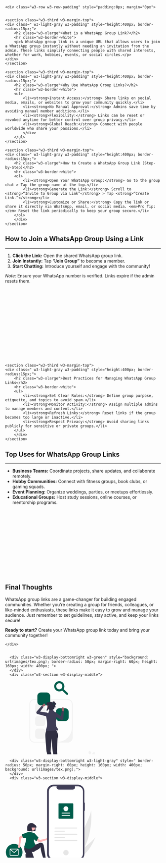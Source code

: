 <!-- Faq -->
<div class="w3-row-padding w3-white w3-padding-64 w3-container w3-margin-top">
  <div class="w3-content">
    

    <div class="w3-row w3-row-padding" style="padding:0px; margin="0px">
      

    <section class="w3-third w3-margin-top">
    <div class=" w3-light-gray w3-padding" style="height:400px; border-radius:15px;">
        <h2 class="w3-xlarge">What is a WhatsApp Group Link?</h2>
        <hr class="w3-border-white">
        <p>A WhatsApp group link is a unique URL that allows users to join a WhatsApp group instantly without needing an invitation from the admin. These links simplify connecting people with shared interests, whether for work, hobbies, events, or social circles.</p>
    </div>
    </section>

    <section class="w3-third w3-margin-top">
    <div class=" w3-light-gray w3-padding" style="height:400px; border-radius:15px;">
        <h2 class="w3-xlarge">Why Use WhatsApp Group Links?</h2>
        <hr class="w3-border-white">
        <ul>
            <li><strong>Instant Access:</strong> Share links on social media, emails, or websites to grow your community quickly.</li>
            <li><strong>No Manual Approval:</strong> Admins save time by avoiding manual member additions.</li>
            <li><strong>Flexibility:</strong> Links can be reset or revoked anytime for better control over group privacy.</li>
            <li><strong>Global Reach:</strong> Connect with people worldwide who share your passions.</li>
            </div>
        </ul>
    </section>

    <section class="w3-third w3-margin-top">
    <div class=" w3-light-gray w3-padding" style="height:400px; border-radius:15px;">
        <h2 class="w3-xlarge">How to Create a WhatsApp Group Link (Step-by-Step)</h2>
        <hr class="w3-border-white">
        <ol>
            <li><strong>Open Your WhatsApp Group:</strong> Go to the group chat > Tap the group name at the top.</li>
            <li><strong>Generate the Link:</strong> Scroll to <strong>“Invite to Group via Link”</strong> > Tap <strong>“Create Link.”</strong></li>
            <li><strong>Customize or Share:</strong> Copy the link or share it directly via WhatsApp, email, or social media. <em>Pro Tip:</em> Reset the link periodically to keep your group secure.</li>
        </ol>
        </div>
    </section>

 <section class="w3-third w3-margin-top">
    <div class=" w3-light-gray w3-padding" style="height:400px; border-radius:15px;">
        <h2 class="w3-xlarge">How to Join a WhatsApp Group Using a Link</h2>
        <hr class="w3-border-white">
        <ol>
            <li><strong>Click the Link:</strong> Open the shared WhatsApp group link.</li>
            <li><strong>Join Instantly:</strong> Tap <strong>“Join Group”</strong> to become a member.</li>
            <li><strong>Start Chatting:</strong> Introduce yourself and engage with the community!</li>
        </ol>
        <p><em>Note:</em> Ensure your WhatsApp number is verified. Links expire if the admin resets them.</p>
        </div>
    </section>

    <section class="w3-third w3-margin-top">
    <div class=" w3-light-gray w3-padding" style="height:400px; border-radius:15px;">
        <h2 class="w3-xlarge">Best Practices for Managing WhatsApp Group Links</h2>
        <hr class="w3-border-white">
        <ul>
            <li><strong>Set Clear Rules:</strong> Define group purpose, etiquette, and topics to avoid spam.</li>
            <li><strong>Monitor Activity:</strong> Assign multiple admins to manage members and content.</li>
            <li><strong>Refresh Links:</strong> Reset links if the group becomes too large or inactive.</li>
            <li><strong>Respect Privacy:</strong> Avoid sharing links publicly for sensitive or private groups.</li>
        </ul>
        </div>
    </section>

  <section class="w3-third w3-margin-top">
    <div class=" w3-light-gray w3-padding" style="height:400px; border-radius:15px;">
        <h2 class="w3-xlarge">Top Uses for WhatsApp Group Links</h2>
        <hr class="w3-border-white">
        <ul>
            <li><strong>Business Teams:</strong> Coordinate projects, share updates, and collaborate remotely.</li>
            <li><strong>Hobby Communities:</strong> Connect with fitness groups, book clubs, or gaming squads.</li>
            <li><strong>Event Planning:</strong> Organize weddings, parties, or meetups effortlessly.</li>
            <li><strong>Educational Groups:</strong> Host study sessions, online courses, or mentorship programs.</li>
        </ul>
        </div>
    </section>

    
 <section class="w3-row w3-margin-top">
        <h2 class="w3-xlarge w3-margin-top">Final Thoughts</h2>
        <p>WhatsApp group links are a game-changer for building engaged communities. Whether you’re creating a group for friends, colleagues, or like-minded enthusiasts, these links make it easy to grow and manage your audience. Just remember to set guidelines, stay active, and keep your links secure!</p>
        <p><strong>Ready to start?</strong> Create your WhatsApp group link today and bring your community together!</p>
    </section>
    
    
    </div>
  </div>
</div>




<!-- faq -->
<div class="w3-light-gray w3-padding-16 w3-row w3-display-container anim5 w3-border-bottom w3-border-light-gray" style=" margin-top:0px; overflow: hidden;  background-size: contain; background-repeat: no-repeat; background-position: right;
">




  <div class="w3-content w3-padding">
      
<div class="w3-half w3-display-container" style="height: 320px;">
          
  
          
  
      <div class="w3-display-bottomright w3-green" style="background: url(images/tex.png); border-radius: 50px; margin-right: 60px; height: 160px; width: 400px; ">
      </div>
      <div class="w3-section w3-display-middle">
          


<svg xmlns="http://www.w3.org/2000/svg" width="300px" viewBox="0 0 552.81023 515.45882" xmlns:xlink="http://www.w3.org/1999/xlink" role="img" artist="Katerina Limpitsouni" source="https://undraw.co/"><path d="M372.63287,365.4151H174.32491c-16.66894,0-30.22987-13.56093-30.22987-30.22987V136.87726c0-16.66894,13.56093-30.22987,30.22987-30.22987h198.30797c16.66894,0,30.22987,13.56093,30.22987,30.22987v198.30797c0,16.66894-13.56093,30.22987-30.22987,30.22987ZM174.32491,111.48416c-14.02422,0-25.39309,11.36888-25.39309,25.39309v198.30797c0,14.02422,11.36888,25.39309,25.39309,25.39309h138.90984c46.8289,0,84.79122-37.96232,84.79122-84.79122V136.87726c0-14.02422-11.36888-25.39309-25.39309-25.39309H174.32491Z" fill="#f2f2f2"/><path d="M195.70439,132.1061c-9.38575,0-17.02112,7.63537-17.02112,17.02112v26.64175c0,9.38575,7.63537,17.02112,17.02112,17.02112h26.64175c9.38575,0,17.02112-7.63537,17.02112-17.02112v-26.64175c0-9.38575-7.63537-17.02112-17.02112-17.02112h-26.64175Z" fill="#f2f2f2"/><path d="M195.70439,207.1061c-9.38575,0-17.02112,7.63537-17.02112,17.02112v26.64175c0,9.38575,7.63537,17.02112,17.02112,17.02112h26.64175c9.38575,0,17.02112-7.63537,17.02112-17.02112v-26.64175c0-9.38575-7.63537-17.02112-17.02112-17.02112h-26.64175Z" fill="#f2f2f2"/><path d="M195.70439,282.1061c-9.38575,0-17.02112,7.63537-17.02112,17.02112v26.64175c0,9.38575,7.63537,17.02112,17.02112,17.02112h26.64175c9.38575,0,17.02112-7.63537,17.02112-17.02112v-26.64175c0-9.38575-7.63537-17.02112-17.02112-17.02112h-26.64175Z" fill="#f2f2f2"/><g><path d="M213.3715,67.1061c-11.82633,0-21.44711,9.62079-21.44711,21.44711v33.56939c0,11.82633,9.62079,21.44711,21.44711,21.44711h33.56939c11.82633,0,21.44711-9.62079,21.44711-21.44711v-33.56939c0-11.82633-9.62079-21.44711-21.44711-21.44711h-33.56939Z" fill="#005d4b"/><path d="M323.89034,160.9186c-11.82633,0-21.44711,9.62079-21.44711,21.44711v33.56939c0,11.82633,9.62079,21.44711,21.44711,21.44711h33.56939c11.82633,0,21.44711-9.62079,21.44711-21.44711v-33.56939c0-11.82633-9.62079-21.44711-21.44711-21.44711h-33.56939Z" fill="#005d4b"/><g><polygon points="275.84229 498.80796 269.02267 498.75047 266.00379 471.83263 276.06892 471.91748 275.84229 498.80796" fill="#a0616a"/><path d="M253.99807,509.65233c-.01481,1.6785,1.33828,3.06028,3.0229,3.07572l13.55914,.11314,2.37372-4.81149,.8718,4.83603,5.11615,.0464-1.2919-17.24842-1.77998-.11842-7.26029-.50048-2.34232-.15686-.0411,4.88024-10.89209,7.38777c-.82869,.56298-1.32776,1.49545-1.33604,2.49637Z" fill="#2f2e41"/></g><g><polygon points="310.54007 498.80796 303.72044 498.75047 300.70157 471.83263 310.76669 471.91748 310.54007 498.80796" fill="#a0616a"/><path d="M288.69584,509.65233c-.01481,1.6785,1.33828,3.06028,3.0229,3.07572l13.55914,.11314,2.37372-4.81149,.8718,4.83603,5.11615,.0464-1.2919-17.24842-1.77998-.11842-7.26029-.50048-2.34232-.15686-.0411,4.88024-10.89209,7.38777c-.82869,.56298-1.32776,1.49545-1.33604,2.49637Z" fill="#2f2e41"/></g><path d="M249.08109,281.17831l27.64346,.87295,26.18854,5.81968s-2.61885,3.20082,6.11066,11.93033c0,0,11.63935,20.36886,3.49181,40.15576l-3.49181,79.14758s10.18085,55.79388,2.40219,73.5511l-10.28082,.64255-17.39634-73.54982-8.47914-79.20944-4.07377,77.98365s15.58482,53.52659,5.74359,74.77562l-11.13465-.64255-19.05157-74.13307s-8.14755-85.54922-6.98361-101.84432c1.16394-16.29509,9.31148-35.50002,9.31148-35.50002Z" fill="#2f2e41"/><g><path d="M341.91407,156.11273c-3.77892,.97845-6.04918,4.83514-5.07069,8.61407,.44834,1.73156,1.50489,3.14028,2.87746,4.07089l-.00041,.00966-.53609,12.98479,9.93665,4.59846,.7932-19.98146-.06921,.00211c.86159-1.53494,1.15931-3.38933,.68324-5.22793-.97848-3.77893-4.83517-6.04911-8.61416-5.0706Z" fill="#a0616a"/><path d="M286.37793,202.45483c-2.08746-2.06912-3.29844-4.87434-3.34374-7.92486-.06088-4.09228,1.98991-7.80651,5.48559-9.93539,4.02563-2.45174,9.05967-2.20364,12.82498,.63119l31.20286,23.4935,5.55989-33.84423,11.93675,3.84257-2.84806,44.07c-.19948,3.08263-1.94154,5.7983-4.6607,7.26426-2.71916,1.46596-5.94507,1.42927-8.63009-.09817l-45.0929-25.65511c-.90583-.51546-1.7216-1.13691-2.43458-1.84377Z" fill="#3f3d56"/></g><g><path d="M238.79919,137.1819c1.9947,3.35541,.89159,7.69261-2.46385,9.68729-1.5375,.914-3.27962,1.17053-4.90955,.86503l-.00651,.00715-8.76131,9.59852-10.29404-3.73037,13.50476-14.7482,.04766,.05023c.46883-1.69663,1.563-3.22314,3.19555-4.19363,3.35544-1.99468,7.69258-.89152,9.68729,2.46398Z" fill="#a0616a"/><path d="M242.58351,208.7873l-50.08512-13.52903c-2.98215-.8057-5.29885-3.05086-6.19773-6.00635-.89888-2.95549-.22401-6.11051,1.80467-8.44008l29.00517-33.30129,11.18221,5.67535-19.87987,27.94879,38.69929,5.28473c4.66979,.63785,8.41937,4.00591,9.55199,8.58126,.98359,3.97296-.17507,8.05448-3.09949,10.91773-2.17991,2.13441-5.01491,3.27394-7.95408,3.27362-1.00399,0-2.02084-.13303-3.02702-.40473Z" fill="#3f3d56"/></g><path d="M313.98891,292.82223l-70.0381,3.21276c-1.92358-2.92109-1.40264-7.31347,1.29122-12.81367,10.17125-20.76721,2.44654-60.05462-2.74985-80.51179-1.45798-5.73976,2.4559-11.44589,8.34855-12.03515l6.60367-.66037,6.10424-18.63399h21.37875l8.86923,10.13266,15.05189,9.14389c-2.73972,28.22064-14.41356,68.0706,2.2172,88.05507,3.63737,4.37087,4.66873,9.09743,2.92321,14.1106Z" fill="#3f3d56"/><circle cx="271.51868" cy="150.9868" r="20.82357" fill="#a0616a"/><path d="M295.08231,137.65762c2.8972-10.56287-28.67928-19.62073-34.81549-11.11444-.85326-1.20934-4.00655-1.9439-5.45336-1.57293-1.44681,.37097-2.66357,1.29841-3.85072,2.19619-1.6323,1.2539-3.32392,2.55231-4.32553,4.35524-1.00909,1.79551-1.16487,4.24398,.19287,5.80205,1.07584,1.23904,2.9663,7.82332,4.58375,8.14978,1.12773,.23,2.07745,.41549,2.89358,.54904,.72714-1.06098,2.58132-2.39375,2.44778-3.67731,1.09807,.7271,.69691,2.00635,.47552,3.31376-.73718,4.35363-17.34626,38.05525-7.83345,28.12415,.9423,.55647,2.10715,1.07583,3.45008,1.55065,2.27775-3.43523,4.14747-7.48625,5.37914-11.7228l.00872,.07826c.42405,3.68168,3.11456,6.70263,6.67421,7.73388,14.27942,4.13681,25.82989-1.93337,29.80326-12.87997-1.45451-2.95297-2.08826-2.63223-1.95797-2.72004,1.81577-1.2238,4.31135-.42345,5.09179,1.62242,.2301,.60321,.43924,1.1182,.62043,1.50569,2.07002-7.40469,4.53201-6.33593-3.38458-21.29362Z" fill="#2f2e41"/><path d="M285.23139,129.99395l-1.4586-7.45697c-.12261-.62684-.23896-1.30695,.04369-1.87973,.36317-.73595,1.29668-1.04096,2.10893-.92366,.81225,.11729,1.41978,.85923,2.22791,1.0021,2.80975,.49673,6.52379-2.27858,7.53053,4.7424,.41975,2.92732,5.09082,3.23652,6.65079,5.74883,1.55997,2.51232,1.75148,6.13862-.37749,8.19111-1.70031,1.63923-4.43095,1.82843-6.63933,.99107-2.20838-.83736-3.98071-2.52874-5.52887-4.31237s-2.9501-3.71374-4.73583-5.25948" fill="#2f2e41"/><path d="M296.19459,141.33592c-5.69794-.79597-9.5818-2.86826-11.54365-6.15883-2.5677-4.30742-.84774-9.05031-.77338-9.25017l1.20447,.44772c-.016,.04361-1.57626,4.38523,.67957,8.15551,1.75478,2.9329,5.32489,4.79466,10.61057,5.53322l-.17758,1.27255Z" fill="#005d4b"/></g><path d="M322.93382,60.76232c-16.75117,0-30.38116-13.62998-30.38116-30.38116S306.18264,0,322.93382,0s30.38116,13.62998,30.38116,30.38116-13.62998,30.38116-30.38116,30.38116Zm0-48.60985c-10.05189,0-18.22869,8.1768-18.22869,18.22869s8.1768,18.22869,18.22869,18.22869,18.22869-8.1768,18.22869-18.22869-8.1768-18.22869-18.22869-18.22869Z" fill="#005d4b"/><path d="M369.67748,81.40904c-1.48939,0-2.98174-.54294-4.15367-1.64367l-28.51497-26.72296c-2.45067-2.29342-2.57528-6.13854-.27889-8.58624,2.29045-2.4566,6.13557-2.57824,8.58624-.27889l28.51497,26.72296c2.45067,2.29342,2.57528,6.13854,.27889,8.58624-1.19566,1.27874-2.81263,1.92256-4.43256,1.92256Z" fill="#005d4b"/><g><path d="M498.55135,498.12587c2.06592,.12937,3.20768-2.43737,1.64468-3.93333l-.1555-.61819c.02047-.04951,.04105-.09897,.06178-.14839,2.08924-4.9818,9.16992-4.94742,11.24139,.04177,1.83859,4.42817,4.17942,8.86389,4.75579,13.54594,.25838,2.0668,.14213,4.17236-.31648,6.20047,4.30807-9.41059,6.57515-19.68661,6.57515-30.02077,0-2.59652-.14213-5.19301-.43275-7.78295-.239-2.11854-.56839-4.2241-.99471-6.31034-2.30575-11.2772-7.29852-22.01825-14.50012-30.98962-3.46197-1.89248-6.34906-4.85065-8.09295-8.39652-.62649-1.27891-1.11739-2.65462-1.34991-4.05618,.39398,.05168,1.48556-5.94866,1.18841-6.3168,.54906-.83317,1.53178-1.24733,2.13144-2.06034,2.98232-4.04341,7.0912-3.33741,9.23621,2.15727,4.58224,2.31266,4.62659,6.14806,1.81495,9.83683-1.78878,2.34682-2.03456,5.52233-3.60408,8.03478,.16151,.20671,.32944,.40695,.4909,.61366,2.96106,3.79788,5.52208,7.88002,7.68104,12.16859-.61017-4.76621,.29067-10.50822,1.82641-14.20959,1.74819-4.21732,5.02491-7.76915,7.91045-11.41501,3.46601-4.37924,10.57337-2.46806,11.18401,3.08332,.00591,.05375,.01166,.10745,.01731,.1612-.4286,.24178-.84849,.49867-1.25864,.76992-2.33949,1.54723-1.53096,5.17386,1.24107,5.60174l.06277,.00967c-.15503,1.54366-.41984,3.07444-.80734,4.57937,3.70179,14.31579-4.29011,19.5299-15.70147,19.76412-.25191,.12916-.49738,.25832-.74929,.38109,1.15617,3.25525,2.07982,6.59447,2.76441,9.97891,.61359,2.99043,1.03991,6.01317,1.27885,9.04888,.29715,3.83006,.27129,7.67959-.05168,11.50323l.01939-.13562c.82024-4.21115,3.10671-8.14462,6.4266-10.87028,4.94561-4.06264,11.93282-5.55869,17.26826-8.82425,2.56833-1.57196,5.85945,.45945,5.41121,3.43708l-.02182,.14261c-.79443,.32289-1.56947,.69755-2.31871,1.11733-.4286,.24184-.84848,.49867-1.25864,.76992-2.33949,1.54729-1.53096,5.17392,1.24107,5.6018l.06282,.00965c.0452,.00646,.08397,.01295,.12911,.01944-1.36282,3.23581-3.26168,6.23922-5.63854,8.82922-2.31463,12.49713-12.25603,13.68282-22.89022,10.04354h-.00648c-1.16259,5.06378-2.86128,10.01127-5.0444,14.72621h-18.02019c-.06463-.20022-.12274-.40692-.18089-.60717,1.6664,.10341,3.34571,.00649,4.98629-.29702-1.33701-1.64059-2.67396-3.29409-4.01097-4.93462-.03229-.0323-.05816-.0646-.08397-.09689-.67817-.8396-1.36282-1.67283-2.04099-2.51246l-.00036-.00102c-.04245-2.57755,.26652-5.14662,.87876-7.63984l.00057-.00035Z" fill="#f2f2f2"/><path d="M0,514.26882c0,.66003,.53003,1.19,1.19006,1.19H551.48004c.65997,0,1.19-.52997,1.19-1.19,0-.65997-.53003-1.19-1.19-1.19H1.19006c-.66003,0-1.19006,.53003-1.19006,1.19Z" fill="#ccc"/></g></svg>
          
        </div>
     

       
      </div>

    <div class="w3-half w3-right" style="color: #484848; height: auto;">
      
     
        <h4 class=" w3-xxlarge"><strong><span class="w3-text-green">Frequently Asked Questions</span></strong> </h4>
               
               
          <section>
<div class="w3-row w3-white"style="border-radius:15px; ">
<h3  onclick="myFunction('Q1')" class="w3-large w3-padding"><strong>Q1: Can a WhatsApp group link expire?</strong></h3>
<div id="Q1" class="w3-row w3-hide">
  
  <p class="w3-padding w3-border-top w3-border-light-gray">Yes! Admins can reset links, making old ones invalid. Always request a fresh link if yours stops working.</p>
</div>
</div>

<div class="w3-row w3-white w3-margin-top"style="border-radius:15px; ">
<h3 onclick="myFunction('Q2')" class="w3-large w3-padding"><strong>Q2: What’s the maximum group size?</strong></h3>
<div id="Q2" class="w3-row w3-hide">
  
  <p class="w3-padding w3-border-top w3-border-light-gray">WhatsApp allows up to <strong>1,024 members</strong> per group.</p>
</div>
</div>

<div class="w3-row w3-white w3-margin-top"style="border-radius:15px; ">

<h3 onclick="myFunction('Q3')"  class="w3-large w3-padding"><strong>Q3: Are group links safe?</strong></h3>
<div id="Q3" class="w3-row w3-hide">
  
  <p class="w3-padding w3-border-top w3-border-light-gray">Only share links with trusted individuals. Avoid posting public links for private groups to prevent spam.</p>
</div>
</div>

<div class="w3-row w3-white w3-margin-top"style="border-radius:15px; ">

<h3 onclick="myFunction('Q4')"  class="w3-large w3-padding"><strong>Q4: Can I join a group without a link?</strong></h3>
<div id="Q4" class="w3-row w3-hide">
  
  <p class="w3-padding w3-border-top w3-border-light-gray">Yes—ask an admin to invite you manually via your phone number.</p>
</div>
</div>

<script>
function myFunction(id) {
  var x = document.getElementById(id);
  if (x.className.indexOf("w3-show") == -1) {
    x.className += " w3-show";
  } else { 
    x.className = x.className.replace(" w3-show", "");
  }
}
</script>

        
       

      

        

  
       
    </section>

   
            
     
  </div>
  
      
      
  </div>
  
  
  
  
  </div>






<!-- Header -->
<div class="w3-white w3-row w3-display-container anim5 w3-border-bottom w3-border-light-gray" style=" margin-top:0px; overflow: hidden;  background-size: contain; background-repeat: no-repeat; background-position: right;
">




  <div class="w3-content w3-padding">
      
<div class="w3-half w3-display-container" style="height: 320px;">
          
  
          
  
      <div class="w3-display-bottomright w3-light-gray" style=" border-radius: 50px; margin-right: 60px; height: 160px; width: 400px;  background: url(images/tex.png);">
      </div>
      <div class="w3-section w3-display-middle">
          

<svg xmlns="http://www.w3.org/2000/svg" width="300px" viewBox="0 0 890 729.78732" xmlns:xlink="http://www.w3.org/1999/xlink" role="img" artist="Katerina Limpitsouni" source="https://undraw.co/"><path d="M374.67742,751.01587l1.81026,38.1569.00007.00154a24.3452,24.3452,0,0,1-23.16357,25.46925l-.79019.03746-2.96371-62.47386Z" transform="translate(-155 -85.10634)" fill="#2f2e41"/><path d="M917.17122,686.53355c-18.17322,35.46508-41.224,69.7641-70.38922,100.80761-.64771.70105-1.30188,1.384-1.96192,2.07929l-69.10083-32.713c.42273-.70234.88623-1.49061,1.38458-2.3526,29.68323-50.787,208.86487-360.59147,203.20295-430.75837C980.96632,329.38352,1002.20491,520.76548,917.17122,686.53355Z" transform="translate(-155 -85.10634)" fill="#e6e6e6"/><path d="M860.11317,793.65232c-.96722.54981-1.959,1.088-2.95721,1.60809l-51.83789-24.54052c.72473-.51422,1.569-1.1222,2.53943-1.80591,15.88128-11.40253,63.10528-45.61328,109.31366-82.38043,49.658-39.51087,98.15216-81.96412,105.35394-102.22834C1021.06221,588.952,975.61067,730.20231,860.11317,793.65232Z" transform="translate(-155 -85.10634)" fill="#e6e6e6"/><circle cx="86.22975" cy="648.0507" r="80" fill="#005d4b"/><path d="M273.2751,699.58573H209.18439a10.69386,10.69386,0,0,0-10.68178,10.68176v45.779a10.69381,10.69381,0,0,0,10.68178,10.68182h64.09077A10.69381,10.69381,0,0,0,283.957,756.04649v-45.779A10.69383,10.69383,0,0,0,273.2751,699.58573Zm0,6.10388a4.559,4.559,0,0,1,1.13373.14789l-33.17169,26.46131-32.97773-26.51514a4.58034,4.58034,0,0,1,.92491-.09406Zm0,54.93482H209.18439a4.58319,4.58319,0,0,1-4.5779-4.57794V710.67857l34.711,27.90887a3.052,3.052,0,0,0,3.81549.00726l34.72012-27.69677v45.14849A4.58318,4.58318,0,0,1,273.2751,760.62443Z" transform="translate(-155 -85.10634)" fill="#fff"/><path d="M549.9684,617.65757l17.90008.14728a12.45369,12.45369,0,0,0,12.39838-14.43006h0a12.45377,12.45377,0,0,0-17.80695-9.19146L545.57942,602.513l-57.73651,12.87561-24.7352-25.28925-14.20819,23.401,33.378,25.78785Z" transform="translate(-155 -85.10634)" fill="#ffb8b8"/><path d="M546.61342,802.59623l-21.08948,4.05566c-14.40533-45.4085-30.013-88.41082-30.012-121.67016-20.38611,22.689-45.66654,35.66931-75.43552,39.7456l3.24454-50.29034,24.334-12.97815,37.243-17.18909a28.28091,28.28091,0,0,1,10.36481-2.5639h0a28.28067,28.28067,0,0,1,29.41186,23.7735Z" transform="translate(-155 -85.10634)" fill="#2f2e41"/><path d="M445.62712,718.64384l-8.40558,6.38824a26.03086,26.03086,0,0,1-25.66205,3.3454h0C387.48408,710.3314,370.38,715.65526,354.878,742.89366c-18.59411-20.98529-23.18156-51.29462-6.587-82.6515L440.35475,662.27l18.6561-5.67792Z" transform="translate(-155 -85.10634)" fill="#2f2e41"/><path d="M414.96663,812.623h0a23.5069,23.5069,0,0,1-27.81977-11.721c-8.27362-7.28741-15.25454-17.72094-21.30929-30.40863a235.35256,235.35256,0,0,1-11.16718-28.68322c-4.18966-12.94007,2.81586-27.07679,15.85471-30.94812q.58159-.17268,1.17737-.32557c17.40628-4.46887,35.28122,5.57062,41.23114,22.5279l17.30115,49.30829a23.50693,23.50693,0,0,1-14.39835,29.964Q415.40437,812.48826,414.96663,812.623Z" transform="translate(-155 -85.10634)" fill="#2f2e41"/><path d="M362.8914,764.87846s20.27835,22.71179,24.334,35.68994" transform="translate(-155 -85.10634)" opacity="0.2" style="isolation:isolate"/><path d="M284.244,657.693l-6.7868,16.56427a12.45392,12.45392,0,0,0,8.79114,16.872h0a12.45388,12.45388,0,0,0,15.14907-13.11774l-1.46231-18.767,9.4957-58.38764,32.66858-13.56958-16.44763-21.885L289.30925,586.811Z" transform="translate(-155 -85.10634)" fill="#ffb8b8"/><path d="M446.43825,660.2421c-23.30585,39.14728-69.76678,54.306-109.5603,23.65156,7-23,29.60041-86.56659,15-89-31,13-31.045-17.52289-36.84348-32.7989l70.56869-25.95629,38.12336,10.54473,7.81478,2.773a26.41991,26.41991,0,0,1,17.58228,24.53687C433.10939,597.12864,421.25426,621.80863,446.43825,660.2421Z" transform="translate(-155 -85.10634)" fill="#005d4b"/><path d="M455.36073,628.60789,427.3766,605.49058l9.32806-53.94043,38.12333,40.5567Z" transform="translate(-155 -85.10634)" fill="#005d4b"/><path id="bc7f4772-a479-43ba-84b6-0038831d0625-383" data-name="b82a9922-ead1-40af-af3b-f133b244cde7" d="M919.70454,258.05134h-4v-109.545a63.4,63.4,0,0,0-63.4-63.4h-232.087a63.4,63.4,0,0,0-63.4,63.4v600.974a63.4,63.4,0,0,0,63.4,63.4H852.30348a63.4,63.4,0,0,0,63.4-63.4V336.02732h4Z" transform="translate(-155 -85.10634)" fill="#3f3d56"/><path id="e7549b14-e146-4c1f-8b4f-7638ef62aaf0-384" data-name="b2a7827b-2d2c-407d-93be-35e4c67116bc" d="M854.8625,101.59933h-30.295a22.495,22.495,0,0,1-20.828,30.994h-132.959a22.495,22.495,0,0,1-20.827-30.991h-28.3a47.348,47.348,0,0,0-47.348,47.348v600.089a47.348,47.348,0,0,0,47.348,47.348H854.85353a47.348,47.348,0,0,0,47.348-47.348v-.00013h0V148.9473a47.348,47.348,0,0,0-47.348-47.348h.009Z" transform="translate(-155 -85.10634)" fill="#fff"/><circle id="f4a12a6a-3235-4aa9-87a4-fdfa38e5097e" data-name="e6b07811-3d0f-4972-ba4c-46b0c6566e33" cx="583.65849" cy="651.74596" r="26" fill="#e6e6e6"/><path d="M633.1822,496.40455c-2.45764,0-4.45758,2.28274-4.45758,5.08789s1.99994,5.08789,4.45758,5.08789H843.32478c2.45764,0,4.45758-2.28275,4.45758-5.08789s-1.99994-5.08789-4.45758-5.08789Z" transform="translate(-155 -85.10634)" fill="#e6e6e6"/><path d="M633.1822,616.40458c-2.45764,0-4.45758,2.28271-4.45758,5.08789s1.99994,5.08789,4.45758,5.08789H843.32478c2.45764,0,4.45758-2.28271,4.45758-5.08789s-1.99994-5.08789-4.45758-5.08789Z" transform="translate(-155 -85.10634)" fill="#e6e6e6"/><path d="M633.1822,526.93192c-2.45764,0-4.45758,2.28272-4.45758,5.08789s1.99994,5.08789,4.45758,5.08789h90.425c2.45764,0,4.45758-2.28271,4.45758-5.08789s-1.99994-5.08789-4.45758-5.08789Z" transform="translate(-155 -85.10634)" fill="#e6e6e6"/><path d="M633.1822,556.03031c-2.45764,0-4.45758,2.28272-4.45758,5.08789s1.99994,5.08789,4.45758,5.08789H843.32478c2.45764,0,4.45758-2.28271,4.45758-5.08789s-1.99994-5.08789-4.45758-5.08789Z" transform="translate(-155 -85.10634)" fill="#e6e6e6"/><path d="M633.1822,586.55772c-2.45764,0-4.45758,2.28271-4.45758,5.08789s1.99994,5.08789,4.45758,5.08789h90.425c2.45764,0,4.45758-2.28272,4.45758-5.08789s-1.99994-5.08789-4.45758-5.08789Z" transform="translate(-155 -85.10634)" fill="#e6e6e6"/><path d="M672.85322,264.7335H803.66676a5.457,5.457,0,0,1,5.45056,5.45053V406.42094a5.457,5.457,0,0,1-5.45056,5.45053H672.85322a5.457,5.457,0,0,1-5.45056-5.45053V270.184A5.457,5.457,0,0,1,672.85322,264.7335Z" transform="translate(-155 -85.10634)" fill="#005d4b"/><path d="M775.793,383.777a3.70044,3.70044,0,1,0,.0036-7.40087H700.727a3.70044,3.70044,0,1,0-.0036,7.40087H775.793Z" transform="translate(-155 -85.10634)" fill="#fff"/><path d="M775.793,361.9748a3.70044,3.70044,0,0,0,0-7.40088H700.727a3.70044,3.70044,0,1,0-.0036,7.40088H775.793Z" transform="translate(-155 -85.10634)" fill="#fff"/><path d="M738.25972,292.828a23.29256,23.29256,0,1,1-23.29254,23.29257v0A23.3189,23.3189,0,0,1,738.25972,292.828Z" transform="translate(-155 -85.10634)" fill="#fff"/><path d="M441.06405,529.07654H371.91424a5.37113,5.37113,0,0,1-5.36508-5.36507V493.90552a39.94,39.94,0,1,1,79.88,0v29.80595A5.37113,5.37113,0,0,1,441.06405,529.07654Z" transform="translate(-155 -85.10634)" fill="#2f2e41"/><circle cx="414.12375" cy="497.99856" r="29.28259" transform="translate(-376.48586 537.39714) rotate(-61.33682)" fill="#ffb6b6"/><path d="M455.878,496.88611H413.59454l-.4337-6.07063-2.16792,6.07063h-6.51073l-.85925-12.03182-4.29683,12.03182h-12.598V496.29a31.6298,31.6298,0,0,1,31.594-31.59431h5.96148A31.63,31.63,0,0,1,455.878,496.29Z" transform="translate(-155 -85.10634)" fill="#2f2e41"/><path d="M413.24849,534.64042a5.48116,5.48116,0,0,1-.94949-.08382l-30.9618-5.46288V477.923h34.083l-.84382.98383c-11.74017,13.69211-2.89531,35.894,3.42186,47.90957a5.28566,5.28566,0,0,1-.42,5.6119A5.34351,5.34351,0,0,1,413.24849,534.64042Z" transform="translate(-155 -85.10634)" fill="#2f2e41"/><path d="M516.33268,787.28155l38.19981-.00155h.00155A24.34522,24.34522,0,0,1,578.878,811.62353v.79108l-62.54411.00232Z" transform="translate(-155 -85.10634)" fill="#2f2e41"/><path d="M1044,814.89366H156a1,1,0,0,1,0-2h888a1,1,0,0,1,0,2Z" transform="translate(-155 -85.10634)" fill="#cacaca"/></svg>
          
        </div>
     

       
      </div>

    <div class="w3-half w3-right" style="color: #484848; height: 300px;">
      
     
        <h4 class=" w3-xxlarge"><strong><span class="w3-text-green">Contact Us</span></strong> </h4>
            
               
         
          <form onsubmit="alert('Thanks For Submiting The Form. Our Executives Will Reach To You Within 24 Hours');" id="sheetdb" >
<div class="w3-row">
            <div class="w3-col s6 m6 l6" style="padding: 4px;">
              <input style="border-radius:15px; border:0px;" type="text" name="Name" value="" size="40" class="w3-round2 w3-border w3-large w3-input" placeholder="Name" required="">
            </div>
            <div class="w3-col s6 m6 l6" style="padding: 4px;">
              <input style="border-radius:15px; border:0px;" type="email" name="EmailAddress" value="" size="40" class="w3-round2 w3-border w3-large w3-input" placeholder="Email Address" required="">
            </div>
</div>
            <div style="padding:4px;">
              <textarea style="margin-top:4px; border-radius:15px;" style="height: 180px;" type="text" name="message" value="" class="w3-border w3-large w3-input" placeholder="Message" required=""></textarea>
            </div>
            <div style="padding: 4px;">
              <button type="submit" style="border-radius:15px;" class="w3-margin-top w3-round w3-button w3-green w3-large"><strong>Submit Contact Form</strong></button><p></p>
            </div>
          </form>
        </div>

   
            
     
  </div>
  
      
      
  </div>
  
  
  
  
  </div>
  